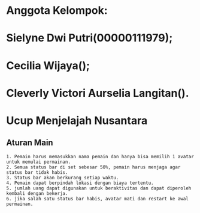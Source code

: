 # Anggota Kelompok:
   # Sielyne Dwi Putri(00000111979);
   # Cecilia Wijaya();
   # Cleverly Victori Aurselia Langitan().

# Ucup Menjelajah Nusantara

## Aturan Main
    1. Pemain harus memasukkan nama pemain dan hanya bisa memilih 1 avatar untuk memulai permainan.
    2. Semua status bar di set sebesar 50%, pemain harus menjaga agar status bar tidak habis.
    3. Status bar akan berkurang setiap waktu.
    4. Pemain dapat berpindah lokasi dengan biaya tertentu.
    5. jumlah uang dapat digunakan untuk beraktivitas dan dapat diperoleh kembali dengan bekerja.
    6. jika salah satu status bar habis, avatar mati dan restart ke awal permainan.
